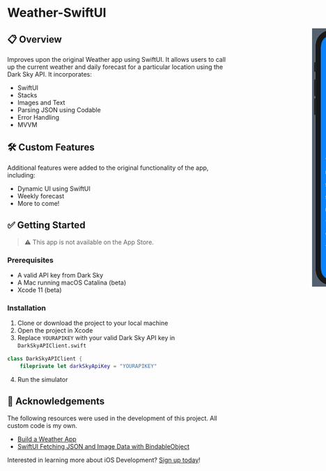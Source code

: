 # Weather-SwiftUI

<div style="width: 1000px; height 600px;"><img src="screenshot1.png" width="30%" height="30%" align="right"></div>


## :clipboard: Overview

Improves upon the original Weather app using SwiftUI. It allows users to call up the current weather and daily forecast for a particular location using the Dark Sky API. It incorporates:

- SwiftUI
- Stacks
- Images and Text
- Parsing JSON using Codable
- Error Handling
- MVVM

## :hammer_and_wrench: Custom Features

Additional features were added to the original functionality of the app, including:

- Dynamic UI using SwiftUI
- Weekly forecast
- More to come!

## :white_check_mark: Getting Started

> :warning: This app is not available on the App Store.

### Prerequisites

- A valid API key from Dark Sky
- A Mac running macOS Catalina (beta)
- Xcode 11 (beta)

### Installation

1. Clone or download the project to your local machine
2. Open the project in Xcode
3. Replace `YOURAPIKEY` with your valid Dark Sky API key in `DarkSkyAPIClient.swift`

```swift
class DarkSkyAPIClient {
    fileprivate let darkSkyApiKey = "YOURAPIKEY"
```

4. Run the simulator

## :clap: Acknowledgements

The following resources were used in the development of this project. All custom code is my own.

- [Build a Weather App](https://teamtreehouse.com/library/build-a-weather-app-5)
- [SwiftUI Fetching JSON and Image Data with BindableObject](https://www.youtube.com/watch?v=xT4wGOc2jd4)

Interested in learning more about iOS Development? [Sign up today](http://referrals.trhou.se/bobbyconti1)!
